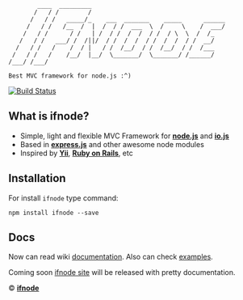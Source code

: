            ____  _________
           /   / /        /
          /   / /   _____/_    ___  _______    _____      ______
         /   / /   /__  /  |  /  / /  ___  \  /     \    /  ___/
        /   / /      / /   | /  / /  /  /  / /  / \  \  /  /_
       /   / /   ___/ /  /||/  / /  /  /  / /  /  /  / /  __/
      /   / /   /    /  / |   / /  /__/  / /  /__/  / /  /___
     /   / /   /    /__/  |__/  \_______/  \_______/ /______/
    /___/ /___/

    Best MVC framework for node.js :^)

[![Build Status](https://travis-ci.org/ilfroloff/ifnode.svg?branch=master)](https://travis-ci.org/ilfroloff/ifnode)

## What is ifnode?

+ Simple, light and flexible MVC Framework for **[node.js](http://nodejs.org/)** and **[io.js](http://iojs.org/)**
+ Based in **[express.js](http://expressjs.com/)** and other awesome node modules
+ Inspired by **[Yii](http://yiiframework.com/)**, **[Ruby on Rails](http://rubyonrails.org/)**, etc

## Installation

For install `ifnode` type command:

    npm install ifnode --save

## Docs

Now can read wiki [documentation](https://github.com/ilfroloff/ifnode/wiki/docs). Also can check [examples](https://github.com/ifnode/examples).

Coming soon [ifnode site](http://ifnode.com/) will be released with pretty documentation.

© **[ifnode](http://ifnode.com/)**
